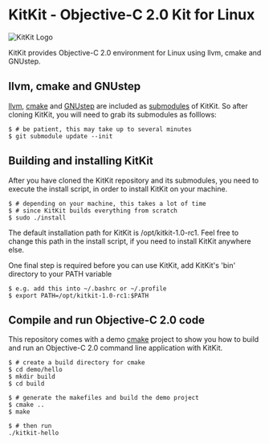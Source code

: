 # KitKit - Objective-C 2.0 Kit for Linux 
![KitKit Logo](https://dl.dropbox.com/u/1111373/kitkit.png)

KitKit provides Objective-C 2.0 environment for Linux using llvm, cmake and GNUstep.

## llvm, cmake and GNUstep
[llvm], [cmake] and [GNUstep] are included as [submodules] of KitKit. So 
after cloning KitKit, you will need to grab its submodules as folllows:

    $ # be patient, this may take up to several minutes
    $ git submodule update --init

[llvm]: http://llvm.org 
[cmake]: http://www.cmake.org
[GNUstep]: http://www.gnustep.org
[submodules]: http://book.git-scm.com/5_submodules.html

## Building and installing KitKit
After you have cloned the KitKit repository and its submodules, you need 
to execute the install script, in order to install KitKit on your machine. 
 
    $ # depending on your machine, this takes a lot of time
    $ # since KitKit builds everything from scratch
    $ sudo ./install

The default installation path for KitKit is /opt/kitkit-1.0-rc1.
Feel free to change this path in the install script, if you need to install 
KitKit anywhere else. 

One final step is required before you can use KitKit, 
add KitKit's 'bin' directory to your PATH variable
    
    $ e.g. add this into ~/.bashrc or ~/.profile 
    $ export PATH=/opt/kitkit-1.0-rc1:$PATH

## Compile and run Objective-C 2.0 code 
This repository comes with a demo [cmake] project to show you how to build and
run an Objective-C 2.0 command line application with KitKit.

    $ # create a build directory for cmake 
    $ cd demo/hello
    $ mkdir build
    $ cd build
    
    $ # generate the makefiles and build the demo project
    $ cmake ..
    $ make 

    $ # then run
    ./kitkit-hello
